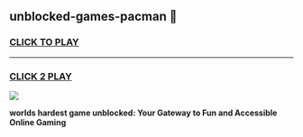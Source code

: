 
## unblocked-games-pacman 👋
<h3>
<a href="https://premium.freeplayer.one?title=unblocked-games-pacman&ref=14F">CLICK TO PLAY</a></h3>
<hr>

<h3>
<a href="https://premium.freeplayer.one?title=unblocked-games-pacman&ref=14F">CLICK 2 PLAY</a>
  
</h3>

<a href="https://premium.freeplayer.one?title=unblocked-games-pacman&ref=12F/"><img src="https://clearcache.store/games.png"></a>


**worlds hardest game unblocked: Your Gateway to Fun and Accessible Online Gaming**
